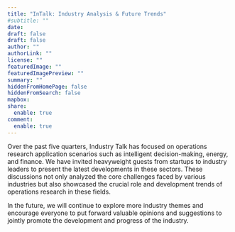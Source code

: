 ```yaml
---
title: "InTalk: Industry Analysis & Future Trends"
#subtitle: ""
date: 
draft: false
draft: false
author: ""
authorLink: ""
license: ""
featuredImage: ""
featuredImagePreview: ""
summary: ""
hiddenFromHomePage: false
hiddenFromSearch: false
mapbox:
share:
  enable: true
comment:
  enable: true
---
```


Over the past five quarters, Industry Talk has focused on operations research application scenarios such as intelligent decision-making, energy, and finance. We have invited heavyweight guests from startups to industry leaders to present the latest developments in these sectors. These discussions not only analyzed the core challenges faced by various industries but also showcased the crucial role and development trends of operations research in these fields.

In the future, we will continue to explore more industry themes and encourage everyone to put forward valuable opinions and suggestions to jointly promote the development and progress of the industry.